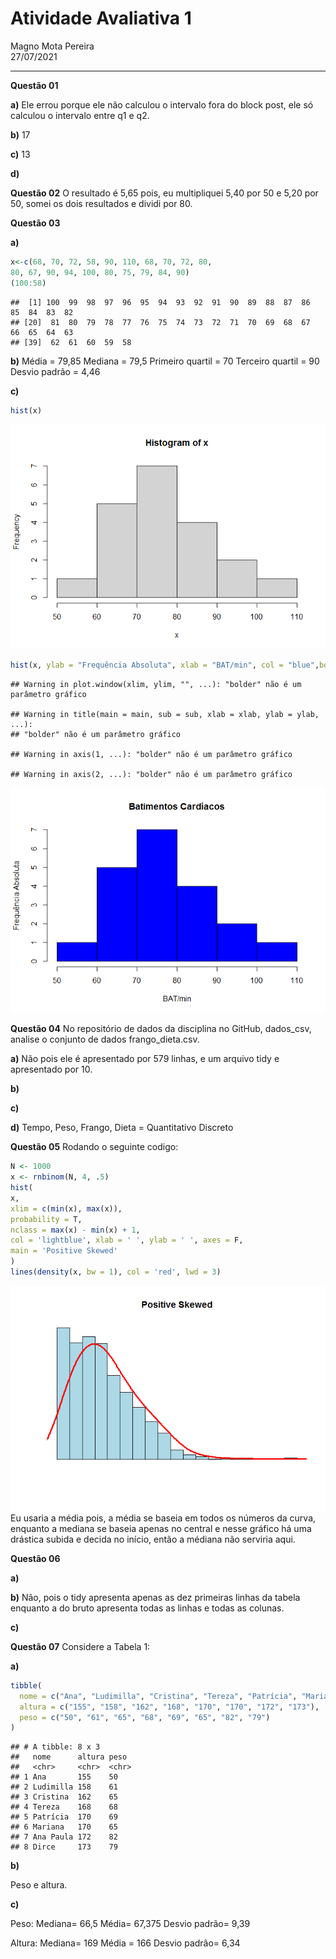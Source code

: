 Atividade Avaliativa 1
================
Magno Mota Pereira </br>
27/07/2021

------------------------------------------------------------------------

**Questão 01**

**a)** Ele errou porque ele não calculou o intervalo fora do block post,
ele só calculou o intervalo entre q1 e q2.

**b)** 17

**c)** 13

**d)**

**Questão 02** O resultado é 5,65 pois, eu multipliquei 5,40 por 50 e
5,20 por 50, somei os dois resultados e dividi por 80.

**Questão 03**

**a)**

``` r
x<-c(68, 70, 72, 58, 90, 110, 68, 70, 72, 80,
80, 67, 90, 94, 100, 80, 75, 79, 84, 90)
(100:58)
```

    ##  [1] 100  99  98  97  96  95  94  93  92  91  90  89  88  87  86  85  84  83  82
    ## [20]  81  80  79  78  77  76  75  74  73  72  71  70  69  68  67  66  65  64  63
    ## [39]  62  61  60  59  58

**b)** Média = 79,85 Mediana = 79,5 Primeiro quartil = 70 Terceiro
quartil = 90 Desvio padrão = 4,46

**c)**

``` r
hist(x)
```

![](unnamed-chunk-2-1.png)<!-- -->

``` r
hist(x, ylab = "Frequência Absoluta", xlab = "BAT/min", col = "blue",bolder = FALSE, main = "Batimentos Cardíacos")
```

    ## Warning in plot.window(xlim, ylim, "", ...): "bolder" não é um parâmetro gráfico

    ## Warning in title(main = main, sub = sub, xlab = xlab, ylab = ylab, ...):
    ## "bolder" não é um parâmetro gráfico

    ## Warning in axis(1, ...): "bolder" não é um parâmetro gráfico

    ## Warning in axis(2, ...): "bolder" não é um parâmetro gráfico

![](unnamed-chunk-2-2.png)<!-- -->

**Questão 04** No repositório de dados da disciplina no GitHub,
dados\_csv, analise o conjunto de dados frango\_dieta.csv.

**a)** Não pois ele é apresentado por 579 linhas, e um arquivo tidy e
apresentado por 10.

**b)**

**c)**

**d)** Tempo, Peso, Frango, Dieta = Quantitativo Discreto

**Questão 05** Rodando o seguinte codigo:

``` r
N <- 1000
x <- rnbinom(N, 4, .5)
hist(
x,
xlim = c(min(x), max(x)),
probability = T,
nclass = max(x) - min(x) + 1,
col = 'lightblue', xlab = ' ', ylab = ' ', axes = F,
main = 'Positive Skewed'
)
lines(density(x, bw = 1), col = 'red', lwd = 3)
```

![](unnamed-chunk-3-1.png)<!-- --> Eu usaria a
média pois, a média se baseia em todos os números da curva, enquanto a
mediana se baseia apenas no central e nesse gráfico há uma drástica
subida e decida no início, então a médiana não serviria aqui.

**Questão 06**

**a)**

**b)** Não, pois o tidy apresenta apenas as dez primeiras linhas da
tabela enquanto a do bruto apresenta todas as linhas e todas as colunas.

**c)**

**Questão 07** Considere a Tabela 1:

**a)**

``` r
tibble(
  nome = c("Ana", "Ludimilla", "Cristina", "Tereza", "Patrícia", "Mariana", "Ana Paula", "Dirce"),
  altura = c("155", "158", "162", "168", "170", "170", "172", "173"),
  peso = c("50", "61", "65", "68", "69", "65", "82", "79")
)
```

    ## # A tibble: 8 x 3
    ##   nome      altura peso 
    ##   <chr>     <chr>  <chr>
    ## 1 Ana       155    50   
    ## 2 Ludimilla 158    61   
    ## 3 Cristina  162    65   
    ## 4 Tereza    168    68   
    ## 5 Patrícia  170    69   
    ## 6 Mariana   170    65   
    ## 7 Ana Paula 172    82   
    ## 8 Dirce     173    79

**b)**

Peso e altura.

**c)**

Peso: Mediana= 66,5 Média= 67,375 Desvio padrão= 9,39

Altura: Mediana= 169 Média = 166 Desvio padrão= 6,34
